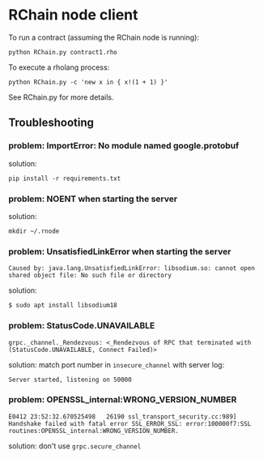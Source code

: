 # RChain node client

To run a contract (assuming the RChain node is running):

    python RChain.py contract1.rho

To execute a rholang process:

    python RChain.py -c 'new x in { x!(1 + 1) }'

See RChain.py for more details.

## Troubleshooting

### problem: ImportError: No module named google.protobuf

solution:

```
pip install -r requirements.txt
```

### problem: NOENT when starting the server

solution:

```
mkdir ~/.rnode
```

### problem: UnsatisfiedLinkError when starting the server

`Caused by: java.lang.UnsatisfiedLinkError: libsodium.so: cannot open shared object file: No such file or directory`

solution:

```
$ sudo apt install libsodium18
```

### problem: StatusCode.UNAVAILABLE

```
grpc._channel._Rendezvous: <_Rendezvous of RPC that terminated with (StatusCode.UNAVAILABLE, Connect Failed)>
```

solution: match port number in `insecure_channel` with server log:

```
Server started, listening on 50000
```


### problem: OPENSSL_internal:WRONG_VERSION_NUMBER

`E0412 23:52:32.670525498   26190 ssl_transport_security.cc:989] Handshake failed with fatal error SSL_ERROR_SSL: error:100000f7:SSL routines:OPENSSL_internal:WRONG_VERSION_NUMBER.`

solution: don't use `grpc.secure_channel`
